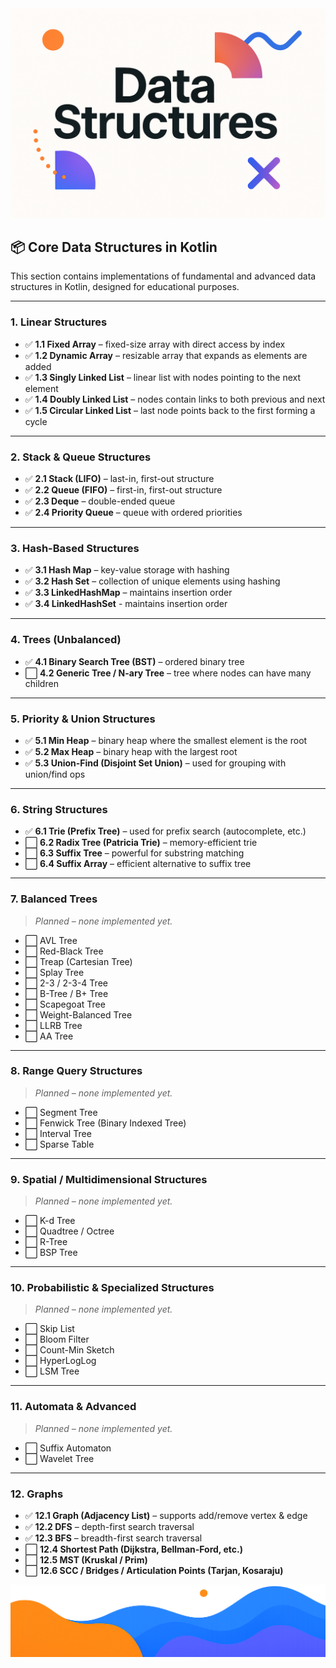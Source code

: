 <div align="center">
  <picture>
    <source media="(prefers-color-scheme: dark)" srcset="../../../../images/DataStructures.png">
    <img alt="Gradle Logo" src="../../../../images/DataStructures.png">
  </picture>
</div>

## 📦 Core Data Structures in Kotlin

This section contains implementations of fundamental and advanced data structures in Kotlin, designed for educational purposes.

---

### 1. Linear Structures

- ✅ **1.1 Fixed Array** – fixed-size array with direct access by index
- ✅ **1.2 Dynamic Array** – resizable array that expands as elements are added
- ✅ **1.3 Singly Linked List** – linear list with nodes pointing to the next element
- ✅ **1.4 Doubly Linked List** – nodes contain links to both previous and next
- ✅ **1.5 Circular Linked List** – last node points back to the first forming a cycle

---

### 2. Stack & Queue Structures

- ✅ **2.1 Stack (LIFO)** – last-in, first-out structure
- ✅ **2.2 Queue (FIFO)** – first-in, first-out structure
- ✅ **2.3 Deque** – double-ended queue
- ✅ **2.4 Priority Queue** – queue with ordered priorities

---

### 3. Hash-Based Structures

- ✅ **3.1 Hash Map** – key-value storage with hashing
- ✅ **3.2 Hash Set** – collection of unique elements using hashing
- ✅ **3.3 LinkedHashMap** – maintains insertion order
- ✅ **3.4 LinkedHashSet** - maintains insertion order

---

### 4. Trees (Unbalanced)

- ✅ **4.1 Binary Search Tree (BST)** – ordered binary tree
- ⬜ **4.2 Generic Tree / N-ary Tree** – tree where nodes can have many children

---

### 5. Priority & Union Structures

- ✅ **5.1 Min Heap** – binary heap where the smallest element is the root
- ✅ **5.2 Max Heap** – binary heap with the largest root
- ✅ **5.3 Union-Find (Disjoint Set Union)** – used for grouping with union/find ops

---

### 6. String Structures

- ✅ **6.1 Trie (Prefix Tree)** – used for prefix search (autocomplete, etc.)
- ⬜ **6.2 Radix Tree (Patricia Trie)** – memory-efficient trie
- ⬜ **6.3 Suffix Tree** – powerful for substring matching
- ⬜ **6.4 Suffix Array** – efficient alternative to suffix tree

---

### 7. Balanced Trees

> *Planned – none implemented yet.*

- ⬜ AVL Tree
- ⬜ Red-Black Tree
- ⬜ Treap (Cartesian Tree)
- ⬜ Splay Tree
- ⬜ 2-3 / 2-3-4 Tree
- ⬜ B-Tree / B+ Tree
- ⬜ Scapegoat Tree
- ⬜ Weight-Balanced Tree
- ⬜ LLRB Tree
- ⬜ AA Tree

---

### 8. Range Query Structures

> *Planned – none implemented yet.*

- ⬜ Segment Tree
- ⬜ Fenwick Tree (Binary Indexed Tree)
- ⬜ Interval Tree
- ⬜ Sparse Table

---

### 9. Spatial / Multidimensional Structures

> *Planned – none implemented yet.*

- ⬜ K-d Tree
- ⬜ Quadtree / Octree
- ⬜ R-Tree
- ⬜ BSP Tree

---

### 10. Probabilistic & Specialized Structures

> *Planned – none implemented yet.*

- ⬜ Skip List
- ⬜ Bloom Filter
- ⬜ Count-Min Sketch
- ⬜ HyperLogLog
- ⬜ LSM Tree

---

### 11. Automata & Advanced

> *Planned – none implemented yet.*

- ⬜ Suffix Automaton
- ⬜ Wavelet Tree

---

### 12. Graphs

- ✅ **12.1 Graph (Adjacency List)** – supports add/remove vertex & edge
- ✅ **12.2 DFS** – depth-first search traversal
- ✅ **12.3 BFS** – breadth-first search traversal
- ⬜ **12.4 Shortest Path (Dijkstra, Bellman-Ford, etc.)**
- ⬜ **12.5 MST (Kruskal / Prim)**
- ⬜ **12.6 SCC / Bridges / Articulation Points (Tarjan, Kosaraju)**

<div align="center">
  <picture>
    <source media="(prefers-color-scheme: dark)" srcset="../../../../images/EndingLow.png">
    <img alt="Gradle Logo" src="../../../../images/EndingLow.png">
  </picture>
</div>